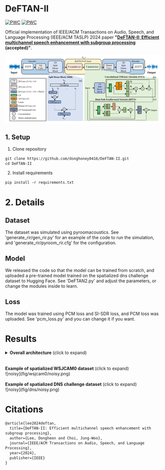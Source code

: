 # DeFTAN-II


[![PWC](https://img.shields.io/badge/arXiv-paper-red)](https://arxiv.org/pdf/2308.15777)
[![PWC](https://img.shields.io/badge/HuggingFace-pre_trained_model-yellow)](https://arxiv.org/pdf/2308.15777)

Official implementation of IEEE/ACM Transactions on Audio, Speech, and Language Processing (IEEE/ACM TASLP) 2024 paper **"[DeFTAN-II: Efficient multichannel speech enhancement with subgroup processing](https://arxiv.org/pdf/2308.15777) (accepted)"**.

![DeFTAN-II figure](fig/Fig_overall_architecture.png)

## 1. Setup
1. Clone repository
```
git clone https://github.com/donghoney0416/DeFTAN-II.git
cd DeFTAN-II
```

2. Install requirements
```
pip install -r requirements.txt
```

# 2. Details
## Dataset
The dataset was simulated using pyroomacoustics. See 'generate_rir/gen_rir.py' for an example of the code to run the simulation, and 'generate_rir/pyroom_rir.cfg' for the configuration.

## Model
We released the code so that the model can be trained from scratch, and uploaded a pre-trained model trained on the spatialized dns challenge dataset to Hugging Face. 
See 'DeFTAN2.py' and adjust the parameters, or change the modules inside to learn.

## Loss
The model was trained using PCM loss and SI-SDR loss, and PCM loss was uploaded. See 'pcm_loss.py' and you can change it if you want.

# Results
<details>
<br>
<summary><strong>Overall architecture</strong> (click to expand) </summary>
![Results](fig/results.PNG)
</details>
<br>

<br>
<summary><strong>Example of spatialized WSJCAM0 dataset</strong> (click to expand) </summary>
![noisy](fig/wsjcam0/noisy.png)
</details>
<br>

<br>
<summary><strong>Example of spatialized DNS challenge dataset</strong> (click to expand) </summary>
![noisy](fig/dns/noisy.png)
</details>
<br>

# Citations
```
@article{lee2024deftan,
  title={DeFTAN-II: Efficient multichannel speech enhancement with subgroup processing},
  author={Lee, Dongheon and Choi, Jung-Woo},
  journal={IEEE/ACM Transactions on Audio, Speech, and Language Processing},
  year={2024},
  publisher={IEEE}
}
```
